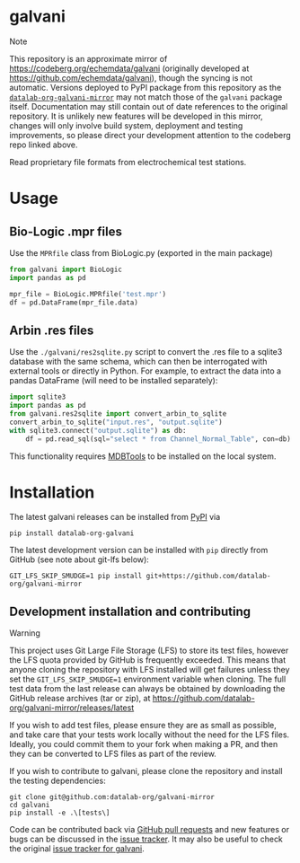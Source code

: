 galvani
=======

<!---
SPDX-FileCopyrightText: 2013-2020 Christopher Kerr, Peter Attia

SPDX-License-Identifier: GPL-3.0-or-later
-->

> [!NOTE]  
> This repository is an approximate mirror of https://codeberg.org/echemdata/galvani (originally developed at https://github.com/echemdata/galvani), though the syncing is not automatic. 
> Versions deployed to PyPI package from this repository as the [`datalab-org-galvani-mirror`](https://pypi.org/project/datalab-org-galvani) may not match those of the `galvani` package itself. Documentation may still contain out of date references to the original repository.
> It is unlikely new features will be developed in this mirror, changes will only involve build system, deployment and testing improvements, so please direct your development attention to the codeberg repo linked above.

Read proprietary file formats from electrochemical test stations.

# Usage

## Bio-Logic .mpr files

Use the `MPRfile` class from BioLogic.py (exported in the main package)

```python
from galvani import BioLogic
import pandas as pd

mpr_file = BioLogic.MPRfile('test.mpr')
df = pd.DataFrame(mpr_file.data)
```

## Arbin .res files

Use the `./galvani/res2sqlite.py` script to convert the .res file to a sqlite3 database with the same schema, which can then be interrogated with external tools or directly in Python.
For example, to extract the data into a pandas DataFrame (will need to be installed separately):

```python
import sqlite3
import pandas as pd
from galvani.res2sqlite import convert_arbin_to_sqlite
convert_arbin_to_sqlite("input.res", "output.sqlite")
with sqlite3.connect("output.sqlite") as db:
    df = pd.read_sql(sql="select * from Channel_Normal_Table", con=db)
```

This functionality requires [MDBTools](https://github.com/mdbtools/mdbtools) to be installed on the local system.

# Installation

The latest galvani releases can be installed from [PyPI](https://pypi.org/project/galvani-mirror/) via

```shell
pip install datalab-org-galvani
```

The latest development version can be installed with `pip` directly from GitHub (see note about git-lfs below):

```shell
GIT_LFS_SKIP_SMUDGE=1 pip install git+https://github.com/datalab-org/galvani-mirror
```

## Development installation and contributing 

> [!WARNING]
> 
> This project uses Git Large File Storage (LFS) to store its test files,
> however the LFS quota provided by GitHub is frequently exceeded. 
> This means that anyone cloning the repository with LFS installed will get
> failures unless they set the `GIT_LFS_SKIP_SMUDGE=1` environment variable when
> cloning. 
> The full test data from the last release can always be obtained by
> downloading the GitHub release archives (tar or zip), at
> https://github.com/datalab-org/galvani-mirror/releases/latest
>
> If you wish to add test files, please ensure they are as small as possible,
> and take care that your tests work locally without the need for the LFS files.
> Ideally, you could commit them to your fork when making a PR, and then they
> can be converted to LFS files as part of the review.

If you wish to contribute to galvani, please clone the repository and install the testing dependencies:

```shell
git clone git@github.com:datalab-org/galvani-mirror
cd galvani
pip install -e .\[tests\]
```

Code can be contributed back via [GitHub pull requests](https://github.com/datalab-org/galvani-mirror/pulls) and new features or bugs can be discussed in the [issue tracker](https://github.com/datalab-org/galvani-mirror/issues).
It may also be useful to check the original [issue tracker for galvani](https://github.com/echemdata/galvani).
